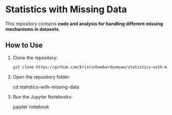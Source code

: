 # Statistics with Missing Data

This repository contains **code and analysis for handling different missing mechanisms in datasets**.

## How to Use

1. Clone the repository:
   
   ```bash
   git clone https://github.com/kristinhambardzumyan/statistics-with-missing-data.git
   
2. Open the repository folder:

    cd statistics-with-missing-data

3. Run the Jupyter Notebooks:

   jupyter notebook
